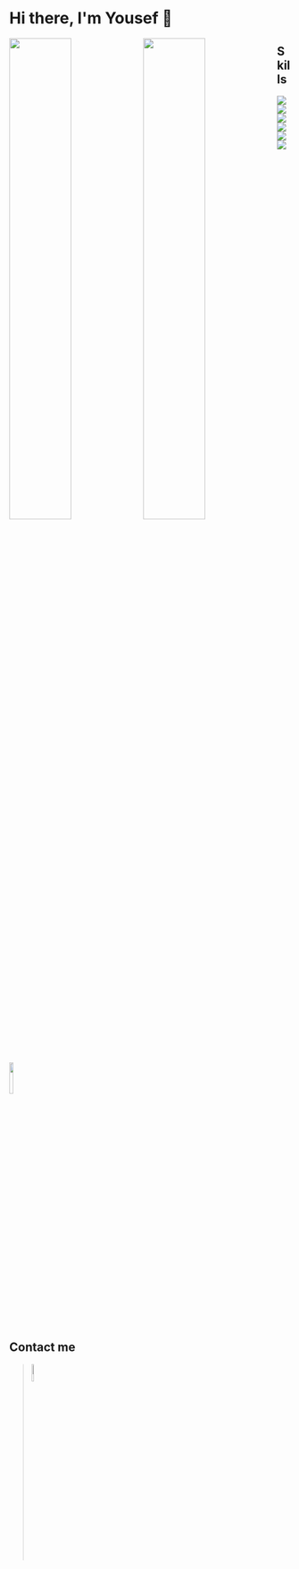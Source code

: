 # Hi there, I'm Yousef 👋

<img align="left" width="47%" src="https://github-readme-stats.vercel.app/api?username=yousefqaneel&theme=highcontrast&show_icons=true"/>
<img align="left" width="47%"  src="https://github-readme-stats.vercel.app/api/top-langs/?username=yousefqaneel&theme=buefy&layout=compact"/>

## Skills
<p allign="center">
<img align="left" src="https://icongr.am/devicon/csharp-original.svg?size=128&color=currentColor"/>
<img align="left" src="https://icongr.am/devicon/html5-original.svg?size=128&color=currentColor"/>
<img align="left" src="https://icongr.am/devicon/css3-original.svg?size=128&color=currentColor"/>
<img align="left" src="https://icongr.am/devicon/javascript-original.svg?size=128&color=currentColor"/>
<img align="left" src="https://icongr.am/devicon/git-original.svg?size=128&color=currentColor"/>
<img align="left" src="https://icongr.am/devicon/bootstrap-plain-wordmark.svg?size=128&color=currentColor"/>
<img align="center" width="12%" src="https://img.icons8.com/external-flat-juicy-fish/344/external-sql-coding-and-development-flat-flat-juicy-fish.png"/>
</p>

<p allign="center">

## Contact me
> [<img width="9%" src="https://img.icons8.com/color/344/linkedin.png"/>](https://www.linkedin.com/in/yousef-qandeel/)

</p>
